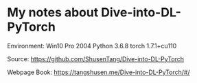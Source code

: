 My notes about Dive-into-DL-PyTorch
===

Environment: 
  Win10 Pro 2004
  Python 3.6.8
  torch 1.7.1+cu110

Source: https://github.com/ShusenTang/Dive-into-DL-PyTorch

Webpage Book: https://tangshusen.me/Dive-into-DL-PyTorch/#/



  
